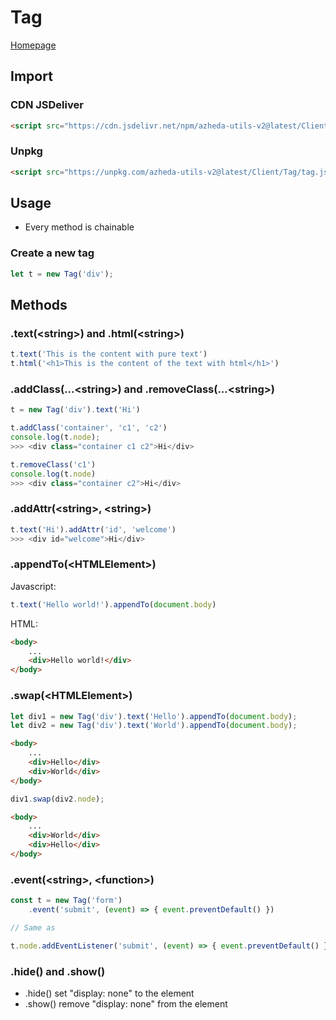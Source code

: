 # Tag

[Homepage](../../README.md)

## Import
### CDN JSDeliver
```html
<script src="https://cdn.jsdelivr.net/npm/azheda-utils-v2@latest/Client/Tag/tag.js"></script>
```
### Unpkg
```html
<script src="https://unpkg.com/azheda-utils-v2@latest/Client/Tag/tag.js"></script>
```

## Usage
* Every method is chainable

### Create a new tag
```js
let t = new Tag('div');
```

## Methods

### .text(\<string\>) and .html(\<string\>)
```js
t.text('This is the content with pure text')
t.html('<h1>This is the content of the text with html</h1>')
```

### .addClass(...\<string\>) and .removeClass(...\<string\>)
```js
t = new Tag('div').text('Hi')

t.addClass('container', 'c1', 'c2')
console.log(t.node);
>>> <div class="container c1 c2">Hi</div>

t.removeClass('c1')
console.log(t.node)
>>> <div class="container c2">Hi</div>
```

### .addAttr(\<string\>, \<string\>)
```js
t.text('Hi').addAttr('id', 'welcome')
>>> <div id="welcome">Hi</div>
```

### .appendTo(\<HTMLElement\>)
Javascript:
```js
t.text('Hello world!').appendTo(document.body)
```
HTML:
```html
<body>
	...
	<div>Hello world!</div>
</body>
```

### .swap(\<HTMLElement\>)
```js
let div1 = new Tag('div').text('Hello').appendTo(document.body);
let div2 = new Tag('div').text('World').appendTo(document.body);
```
```html
<body>
	...
	<div>Hello</div>
	<div>World</div>
</body>
```

```js
div1.swap(div2.node);
```

```html
<body>
	...
	<div>World</div>
	<div>Hello</div>
</body>
```

### .event(\<string\>, \<function\>)
```js
const t = new Tag('form')
	.event('submit', (event) => { event.preventDefault() })

// Same as

t.node.addEventListener('submit', (event) => { event.preventDefault() });
```

### .hide() and .show()
* .hide() set "display: none" to the element
* .show() remove "display: none" from the element
